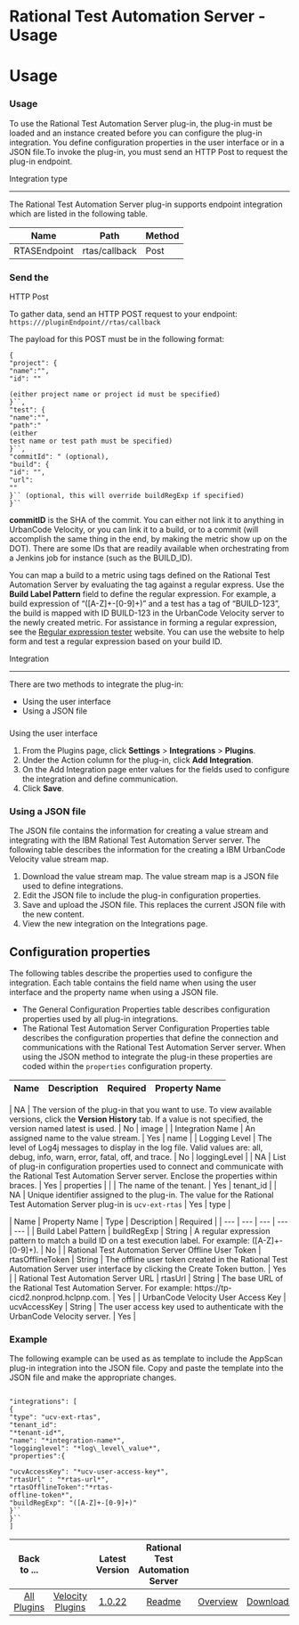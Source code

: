 
Rational Test Automation Server - Usage
=======================================

# Usage


### Usage


To use the Rational Test Automation Server plug-in, the plug-in must be loaded and an instance created
before you can configure the plug-in integration. You define configuration properties in the user interface or in a JSON
file.To invoke the plug-in, you must send an HTTP Post to request the plug-in endpoint.

Integration type

----------------

The Rational Test Automation Server plug-in supports endpoint integration which are listed in the
following table.


| Name | Path | Method |
| --- | --- | --- |
| RTASEndpoint | rtas/callback | Post |

### Send the
HTTP Post

To gather data, send an HTTP POST request to your endpoint:  `https:///pluginEndpoint//rtas/callback`


The payload for this POST must be in the following format:


```
{
"project": {
"name":"",
"id": ""

(either project name or project id must be specified)
}``,
"test": {
"name":"",
"path":"
(either
test name or test path must be specified)
}``,
"commitId": " (optional),
"build": {
"id": "",
"url":
""
}`` (optional, this will override buildRegExp if specified)
}``
```


**commitID** is the SHA of the commit.
You can either not link it to anything in UrbanCode Velocity, or you can link it to a build, or to a commit (will
accomplish the same thing in the end, by making the metric show up on the DOT). There are some IDs that are readily
available when orchestrating from a Jenkins job for instance (such as the BUILD\_ID).

You can map a build to a metric
using tags defined on the Rational Test Automation Server by evaluating the tag against a regular express. Use the
**Build Label Pattern** field to define the regular expression. For example, a build expression of “([A-Z]+-[0-9]+)” and
a test has a tag of “BUILD-123”, the build is mapped with ID BUILD-123 in the UrbanCode Velocity server to the newly
created metric. For assistance in forming a regular expression, see the [Regular expression tester](https://regexr.com)
website. You can use the website to help form and test a regular expression based on your build ID.

Integration

-----------

There are two methods to integrate the plug-in:

* Using the user interface
* Using a JSON file

###
Using the user interface

1. From the Plugins page, click **Settings** > **Integrations** > **Plugins**.
2. Under the
Action column for the plug-in, click **Add Integration**.
3. On the Add Integration page enter values for the fields
used to configure the integration and define communication.
4. Click **Save**.

### Using a JSON file

The JSON file
contains the information for creating a value stream and integrating with the IBM Rational Test Automation Server
server. The following table describes the information for the creating a IBM UrbanCode Velocity value stream map.

1. Download
the value stream map. The value stream map is a JSON file used to define integrations.
2. Edit the JSON file to include
the plug-in configuration properties.
3. Save and upload the JSON file. This replaces the current JSON file with the new
content.
4. View the new integration on the Integrations page.

Configuration properties
------------------------


The following tables describe the properties used to configure the integration. Each table contains the field name when
using the user interface and the property name when using a JSON file.

* The General Configuration Properties table
describes configuration properties used by all plug-in integrations.
* The Rational Test Automation Server Configuration
Properties table describes the configuration properties that define the connection and communications with the Rational
Test Automation Server server. When using the JSON method to integrate the plug-in these properties are coded within
the `properties` configuration property.


| Name | Description | Required | Property Name |
| --- | --- | --- | --- |

| NA | The version of the plug-in that you want to use. To view available versions, click the **Version History** tab.
If a value is not specified, the version named latest is used. | No | image |
| Integration Name | An assigned name to
the value stream. | Yes | name |
| Logging Level | The level of Log4j messages to display in the log file. Valid values
are: all, debug, info, warn, error, fatal, off, and trace. | No | loggingLevel |
| NA | List of plug-in configuration
properties used to connect and communicate with the Rational Test Automation Server server. Enclose the properties
within braces. | Yes | properties |
|  | The name of the tenant. | Yes | tenant\_id |
| NA | Unique identifier assigned
to the plug-in. The value for the Rational Test Automation Server plug-in is `ucv-ext-rtas` | Yes | type |


| Name |
Property Name | Type | Description | Required |
| --- | --- | --- | --- | --- |
| Build Label Pattern | buildRegExp |
String | A regular expression pattern to match a build ID on a test execution label. For example: ([A-Z]+-[0-9]+). | No
|
| Rational Test Automation Server Offline User Token | rtasOfflineToken | String | The offline user token created in
the Rational Test Automation Server user interface by clicking the Create Token button. | Yes |
| Rational Test
Automation Server URL | rtasUrl | String | The base URL of the Rational Test Automation Server. For example: https://tp-
cicd2.nonprod.hclpnp.com. | Yes |
| UrbanCode Velocity User Access Key | ucvAccessKey | String | The user access key
used to authenticate with the UrbanCode Velocity server. | Yes |

### Example

The following example can be used as as
template to include the AppScan plug-in integration into the JSON file. Copy and paste the template into the JSON file
and make the appropriate changes.


```

"integrations": [
{
"type": "ucv-ext-rtas",
"tenant_id":
"*tenant-id*",
"name": "*integration-name*",
"logginglevel": "*log\_level\_value*",
"properties":{

"ucvAccessKey": "*ucv-user-access-key*",
"rtasUrl" : "*rtas-url*",
"rtasOfflineToken":"*rtas-
offline-token*",
"buildRegExp": "([A-Z]+-[0-9]+)"
}``
}``
]

```



|Back to ...||Latest Version|Rational Test Automation Server |||
| :---: | :---: | :---: | :---: | :---: | :---: |
|[All Plugins](../../index.md)|[Velocity Plugins](../README.md)|[1.0.22](https://raw.githubusercontent.com/UrbanCode/IBM-UCV-PLUGINS/main/files/ucv-ext-rtas/ucv-ext-rtas-1.0.22.tar.zip)|[Readme](README.md)|[Overview](overview.md)|[Downloads](downloads.md)|
